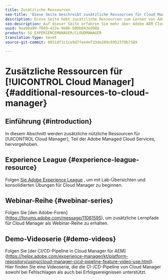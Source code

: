 ```yaml
---
title: Zusätzliche Ressourcen
seo-title: 'Diese Seite beschreibt zusätzliche Ressourcen für Cloud Manager. '
description: Diese Seite hebt zusätzliche Ressourcen zum Lernen von Adobe AEM Cloud Manager hervor.
seo-description: Auf dieser Seite erfahren Sie mehr über Adobe AEM Cloud Manager.
uuid: 9aa90a99-f049-422e-9e06-b00b843ed98b
products: SG_EXPERIENCEMANAGER/CLOUDMANAGER
translation-type: tm+mt
source-git-commit: 8031df1c1ce9d7fee4ef33de289c6952370b7589

---
```



# Zusätzliche Ressourcen für [!UICONTROL Cloud Manager]{#additional-resources-to-cloud-manager}

## Einführung {#introduction}

In diesem Abschnitt werden zusätzliche nützliche Ressourcen für [!UICONTROL Cloud Manager], Teil der Adobe Managed Cloud Services, hervorgehoben.

## Experience League {#experience-league-resource}

Folgen [Sie Adobe Experience League](https://expleague.azureedge.net/labs/L722/index.html) , um mit Lab-Übersichten und konsolidierten Übungen für Cloud Manager zu beginnen.

## Webinar-Reihe {#webinar-series}

Folgen Sie [den Adobe-Foren] (https://forums.adobe.com/message/11061595), um zusätzliche Lernpfade für Cloud Manager als Webinar-Reihe zu erhalten.

## Demo-Videoserie {#demo-videos}

Folgen Sie [der CI/CD-Pipeline in Cloud Manager für AEM] (https://helpx.adobe.com/experience-manager/kt/platform-repository/using/cloud-manager-cicd-pipeline-feature-video-use.html).
Hier finden Sie eine Videoserie, die die CI-/CD-Pipeline von Cloud Manager sowohl bei Fehlschlagen als auch bei Erfolgsereignissen unterstützt.